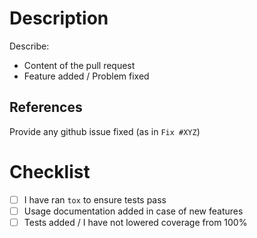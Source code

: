 # Description

Describe:

* Content of the pull request
* Feature added / Problem fixed

## References

Provide any github issue fixed (as in ``Fix #XYZ``)

# Checklist

* [ ] I have ran `tox` to ensure tests pass
* [ ] Usage documentation added in case of new features
* [ ] Tests added / I have not lowered coverage from 100%
